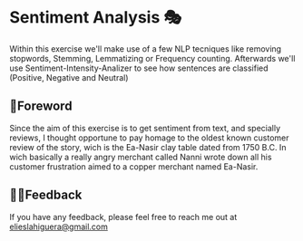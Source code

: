 
# Sentiment Analysis 🎭

Within this exercise we'll make use of a few NLP tecniques like removing stopwords, Stemming, Lemmatizing or Frequency counting. Afterwards we'll use Sentiment-Intensity-Analizer to see how sentences are classified (Positive, Negative and Neutral)   


## 📣Foreword

 Since the aim of this exercise is to get sentiment from text, and specially reviews, I thought opportune to pay homage to the oldest known customer review of the story, wich is the Ea-Nasir clay table dated from 1750 B.C. In wich basically a really angry merchant called Nanni wrote down all his customer frustration aimed to a copper merchant named Ea-Nasir.
 

## 🧏‍♂️Feedback

If you have any feedback, please feel free to reach me out at elieslahiguera@gmail.com
